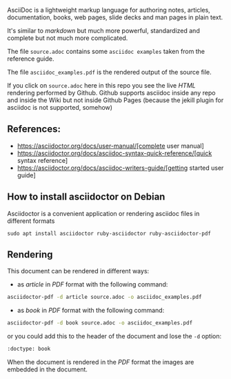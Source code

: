 AsciiDoc is a lightweight markup language for authoring notes, articles, documentation, books, web pages, slide decks and man pages in plain text.

It's similar to _markdown_ but much more powerful, standardized and complete but not much more complicated.

The file `source.adoc` contains some `asciidoc examples` taken from the reference guide. 

The file `asciidoc_examples.pdf` is the rendered output of the source file.

If you click on `source.adoc` here in this repo you see the live *HTML* rendering performed by Github. Github supports asciidoc inside any repo and inside the Wiki but not inside Github Pages (because the jekill plugin for asciidoc is not supported, somehow)

## References:

* https://asciidoctor.org/docs/user-manual/[complete user manual]
* https://asciidoctor.org/docs/asciidoc-syntax-quick-reference/[quick syntax reference]
* https://asciidoctor.org/docs/asciidoc-writers-guide/[getting started user guide]


## How to install asciidoctor on Debian

Asciidoctor is a convenient application or rendering asciidoc files in different formats

    sudo apt install asciidoctor ruby-asciidoctor ruby-asciidoctor-pdf

## Rendering

This document can be rendered in different ways:

* as _article_ in *PDF* format with the following command:


``` bash
asciidoctor-pdf -d article source.adoc -o asciidoc_examples.pdf
```

* as _book_ in *PDF* format with the following command:


``` bash
asciidoctor-pdf -d book source.adoc -o asciidoc_examples.pdf
```

or you could add this to the header of the document and lose the `-d` option:

``` bash
:doctype: book
```

When the document is rendered in the *PDF* format the images are embedded in the document.